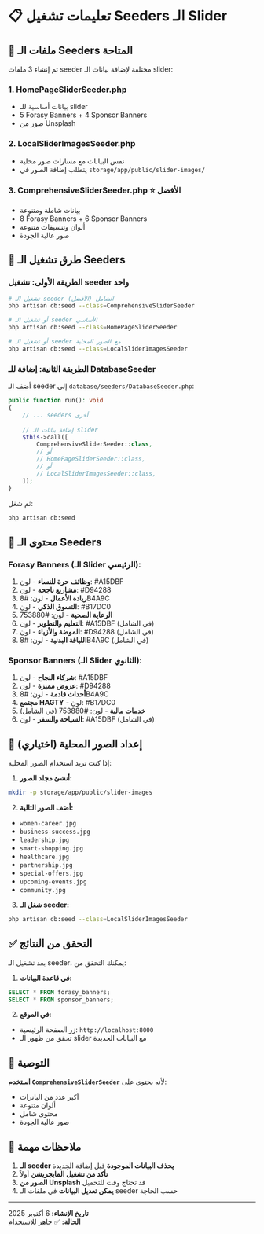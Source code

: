 # 📋 تعليمات تشغيل Seeders الـ Slider

## 🎯 ملفات الـ Seeders المتاحة

تم إنشاء 3 ملفات seeder مختلفة لإضافة بيانات الـ slider:

### 1. **HomePageSliderSeeder.php**
- بيانات أساسية للـ slider
- 5 Forasy Banners + 4 Sponsor Banners
- صور من Unsplash

### 2. **LocalSliderImagesSeeder.php**
- نفس البيانات مع مسارات صور محلية
- يتطلب إضافة الصور في `storage/app/public/slider-images/`

### 3. **ComprehensiveSliderSeeder.php** ⭐ **الأفضل**
- بيانات شاملة ومتنوعة
- 8 Forasy Banners + 6 Sponsor Banners
- ألوان وتنسيقات متنوعة
- صور عالية الجودة

## 🚀 طرق تشغيل الـ Seeders

### الطريقة الأولى: تشغيل seeder واحد
```bash
# تشغيل الـ seeder الشامل (الأفضل)
php artisan db:seed --class=ComprehensiveSliderSeeder

# أو تشغيل الـ seeder الأساسي
php artisan db:seed --class=HomePageSliderSeeder

# أو تشغيل الـ seeder مع الصور المحلية
php artisan db:seed --class=LocalSliderImagesSeeder
```

### الطريقة الثانية: إضافة للـ DatabaseSeeder
أضف الـ seeder إلى `database/seeders/DatabaseSeeder.php`:

```php
public function run(): void
{
    // ... seeders أخرى
    
    // إضافة بيانات الـ slider
    $this->call([
        ComprehensiveSliderSeeder::class,
        // أو
        // HomePageSliderSeeder::class,
        // أو
        // LocalSliderImagesSeeder::class,
    ]);
}
```

ثم شغل:
```bash
php artisan db:seed
```

## 🎨 محتوى الـ Seeders

### Forasy Banners (الـ Slider الرئيسي):
1. **وظائف حرة للنساء** - لون: #A15DBF
2. **مشاريع ناجحة** - لون: #D94288
3. **ريادة الأعمال** - لون: #8B4A9C
4. **التسوق الذكي** - لون: #B17DC0
5. **الرعاية الصحية** - لون: #753880
6. **التعليم والتطوير** - لون: #A15DBF (في الشامل)
7. **الموضة والأزياء** - لون: #D94288 (في الشامل)
8. **اللياقة البدنية** - لون: #8B4A9C (في الشامل)

### Sponsor Banners (الـ Slider الثانوي):
1. **شركاء النجاح** - لون: #A15DBF
2. **عروض مميزة** - لون: #D94288
3. **أحداث قادمة** - لون: #8B4A9C
4. **مجتمع HAGTY** - لون: #B17DC0
5. **خدمات مالية** - لون: #753880 (في الشامل)
6. **السياحة والسفر** - لون: #A15DBF (في الشامل)

## 🔧 إعداد الصور المحلية (اختياري)

إذا كنت تريد استخدام الصور المحلية:

1. **أنشئ مجلد الصور:**
```bash
mkdir -p storage/app/public/slider-images
```

2. **أضف الصور التالية:**
- `women-career.jpg`
- `business-success.jpg`
- `leadership.jpg`
- `smart-shopping.jpg`
- `healthcare.jpg`
- `partnership.jpg`
- `special-offers.jpg`
- `upcoming-events.jpg`
- `community.jpg`

3. **شغل الـ seeder:**
```bash
php artisan db:seed --class=LocalSliderImagesSeeder
```

## ✅ التحقق من النتائج

بعد تشغيل الـ seeder، يمكنك التحقق من:

1. **في قاعدة البيانات:**
```sql
SELECT * FROM forasy_banners;
SELECT * FROM sponsor_banners;
```

2. **في الموقع:**
- زر الصفحة الرئيسية: `http://localhost:8000`
- تحقق من ظهور الـ slider مع البيانات الجديدة

## 🎯 التوصية

**استخدم `ComprehensiveSliderSeeder`** لأنه يحتوي على:
- أكبر عدد من البانرات
- ألوان متنوعة
- محتوى شامل
- صور عالية الجودة

## 🚨 ملاحظات مهمة

1. **الـ seeder يحذف البيانات الموجودة** قبل إضافة الجديدة
2. **تأكد من تشغيل المايجريشن** أولاً
3. **الصور من Unsplash** قد تحتاج وقت للتحميل
4. **يمكن تعديل البيانات** في ملفات الـ seeder حسب الحاجة

---
**تاريخ الإنشاء:** 6 أكتوبر 2025  
**الحالة:** ✅ جاهز للاستخدام
